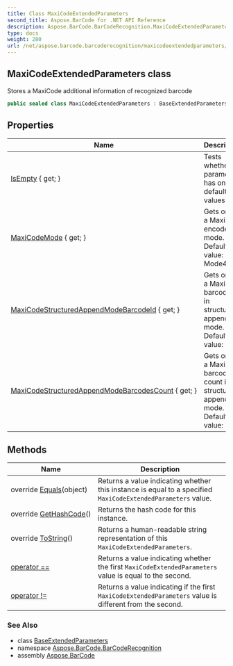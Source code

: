 ```yaml
---
title: Class MaxiCodeExtendedParameters
second_title: Aspose.BarCode for .NET API Reference
description: Aspose.BarCode.BarCodeRecognition.MaxiCodeExtendedParameters class. Stores a MaxiCode additional information of recognized barcode
type: docs
weight: 280
url: /net/aspose.barcode.barcoderecognition/maxicodeextendedparameters/
---
```

## MaxiCodeExtendedParameters class

Stores a MaxiCode additional information of recognized barcode

```csharp
public sealed class MaxiCodeExtendedParameters : BaseExtendedParameters
```

## Properties

| Name | Description |
| --- | --- |
| [IsEmpty](../../aspose.barcode.barcoderecognition/baseextendedparameters/isempty/) { get; } | Tests whether all parameters has only default values |
| [MaxiCodeMode](../../aspose.barcode.barcoderecognition/maxicodeextendedparameters/maxicodemode/) { get; } | Gets or sets a MaxiCode encode mode. Default value: Mode4 |
| [MaxiCodeStructuredAppendModeBarcodeId](../../aspose.barcode.barcoderecognition/maxicodeextendedparameters/maxicodestructuredappendmodebarcodeid/) { get; } | Gets or sets a MaxiCode barcode id in structured append mode. Default value: 0 |
| [MaxiCodeStructuredAppendModeBarcodesCount](../../aspose.barcode.barcoderecognition/maxicodeextendedparameters/maxicodestructuredappendmodebarcodescount/) { get; } | Gets or sets a MaxiCode barcodes count in structured append mode. Default value: -1 |

## Methods

| Name | Description |
| --- | --- |
| override [Equals](../../aspose.barcode.barcoderecognition/maxicodeextendedparameters/equals/)(object) | Returns a value indicating whether this instance is equal to a specified `MaxiCodeExtendedParameters` value. |
| override [GetHashCode](../../aspose.barcode.barcoderecognition/maxicodeextendedparameters/gethashcode/)() | Returns the hash code for this instance. |
| override [ToString](../../aspose.barcode.barcoderecognition/maxicodeextendedparameters/tostring/)() | Returns a human-readable string representation of this `MaxiCodeExtendedParameters`. |
| [operator ==](../../aspose.barcode.barcoderecognition/maxicodeextendedparameters/op_equality/) | Returns a value indicating whether the first `MaxiCodeExtendedParameters` value is equal to the second. |
| [operator !=](../../aspose.barcode.barcoderecognition/maxicodeextendedparameters/op_inequality/) | Returns a value indicating if the first `MaxiCodeExtendedParameters` value is different from the second. |

### See Also

* class [BaseExtendedParameters](../baseextendedparameters/)
* namespace [Aspose.BarCode.BarCodeRecognition](../../aspose.barcode.barcoderecognition/)
* assembly [Aspose.BarCode](../../)


